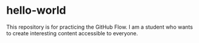 # hello-world
This repository is for practicing the GitHub Flow.
I am a student who wants to create interesting content accessible to everyone.
